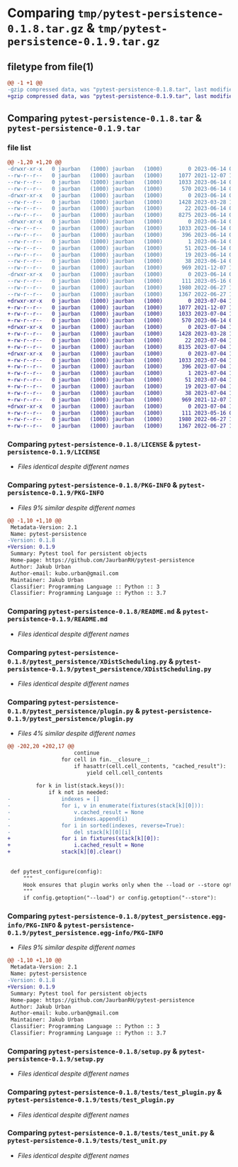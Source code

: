 # Comparing `tmp/pytest-persistence-0.1.8.tar.gz` & `tmp/pytest-persistence-0.1.9.tar.gz`

## filetype from file(1)

```diff
@@ -1 +1 @@
-gzip compressed data, was "pytest-persistence-0.1.8.tar", last modified: Wed Jun 14 08:30:22 2023, max compression
+gzip compressed data, was "pytest-persistence-0.1.9.tar", last modified: Tue Jul  4 10:03:53 2023, max compression
```

## Comparing `pytest-persistence-0.1.8.tar` & `pytest-persistence-0.1.9.tar`

### file list

```diff
@@ -1,20 +1,20 @@
-drwxr-xr-x   0 jaurban   (1000) jaurban   (1000)        0 2023-06-14 08:30:22.607442 pytest-persistence-0.1.8/
--rw-r--r--   0 jaurban   (1000) jaurban   (1000)     1077 2021-12-07 17:34:12.000000 pytest-persistence-0.1.8/LICENSE
--rw-r--r--   0 jaurban   (1000) jaurban   (1000)     1033 2023-06-14 08:30:22.606442 pytest-persistence-0.1.8/PKG-INFO
--rw-r--r--   0 jaurban   (1000) jaurban   (1000)      570 2023-06-14 08:29:26.000000 pytest-persistence-0.1.8/README.md
-drwxr-xr-x   0 jaurban   (1000) jaurban   (1000)        0 2023-06-14 08:30:22.605442 pytest-persistence-0.1.8/pytest_persistence/
--rw-r--r--   0 jaurban   (1000) jaurban   (1000)     1428 2023-03-28 16:41:44.000000 pytest-persistence-0.1.8/pytest_persistence/XDistScheduling.py
--rw-r--r--   0 jaurban   (1000) jaurban   (1000)       22 2023-06-14 08:29:52.000000 pytest-persistence-0.1.8/pytest_persistence/__init__.py
--rw-r--r--   0 jaurban   (1000) jaurban   (1000)     8275 2023-06-14 08:29:26.000000 pytest-persistence-0.1.8/pytest_persistence/plugin.py
-drwxr-xr-x   0 jaurban   (1000) jaurban   (1000)        0 2023-06-14 08:30:22.606442 pytest-persistence-0.1.8/pytest_persistence.egg-info/
--rw-r--r--   0 jaurban   (1000) jaurban   (1000)     1033 2023-06-14 08:30:22.000000 pytest-persistence-0.1.8/pytest_persistence.egg-info/PKG-INFO
--rw-r--r--   0 jaurban   (1000) jaurban   (1000)      396 2023-06-14 08:30:22.000000 pytest-persistence-0.1.8/pytest_persistence.egg-info/SOURCES.txt
--rw-r--r--   0 jaurban   (1000) jaurban   (1000)        1 2023-06-14 08:30:22.000000 pytest-persistence-0.1.8/pytest_persistence.egg-info/dependency_links.txt
--rw-r--r--   0 jaurban   (1000) jaurban   (1000)       51 2023-06-14 08:30:22.000000 pytest-persistence-0.1.8/pytest_persistence.egg-info/entry_points.txt
--rw-r--r--   0 jaurban   (1000) jaurban   (1000)       19 2023-06-14 08:30:22.000000 pytest-persistence-0.1.8/pytest_persistence.egg-info/top_level.txt
--rw-r--r--   0 jaurban   (1000) jaurban   (1000)       38 2023-06-14 08:30:22.607442 pytest-persistence-0.1.8/setup.cfg
--rw-r--r--   0 jaurban   (1000) jaurban   (1000)      969 2021-12-07 17:34:12.000000 pytest-persistence-0.1.8/setup.py
-drwxr-xr-x   0 jaurban   (1000) jaurban   (1000)        0 2023-06-14 08:30:22.606442 pytest-persistence-0.1.8/tests/
--rw-r--r--   0 jaurban   (1000) jaurban   (1000)      111 2023-05-16 08:13:42.000000 pytest-persistence-0.1.8/tests/test_mock.py
--rw-r--r--   0 jaurban   (1000) jaurban   (1000)     1980 2022-06-27 12:07:26.000000 pytest-persistence-0.1.8/tests/test_plugin.py
--rw-r--r--   0 jaurban   (1000) jaurban   (1000)     1367 2022-06-27 12:28:20.000000 pytest-persistence-0.1.8/tests/test_unit.py
+drwxr-xr-x   0 jaurban   (1000) jaurban   (1000)        0 2023-07-04 10:03:53.720554 pytest-persistence-0.1.9/
+-rw-r--r--   0 jaurban   (1000) jaurban   (1000)     1077 2021-12-07 17:34:12.000000 pytest-persistence-0.1.9/LICENSE
+-rw-r--r--   0 jaurban   (1000) jaurban   (1000)     1033 2023-07-04 10:03:53.720554 pytest-persistence-0.1.9/PKG-INFO
+-rw-r--r--   0 jaurban   (1000) jaurban   (1000)      570 2023-06-14 08:29:26.000000 pytest-persistence-0.1.9/README.md
+drwxr-xr-x   0 jaurban   (1000) jaurban   (1000)        0 2023-07-04 10:03:53.719554 pytest-persistence-0.1.9/pytest_persistence/
+-rw-r--r--   0 jaurban   (1000) jaurban   (1000)     1428 2023-03-28 16:41:44.000000 pytest-persistence-0.1.9/pytest_persistence/XDistScheduling.py
+-rw-r--r--   0 jaurban   (1000) jaurban   (1000)       22 2023-07-04 10:02:44.000000 pytest-persistence-0.1.9/pytest_persistence/__init__.py
+-rw-r--r--   0 jaurban   (1000) jaurban   (1000)     8135 2023-07-04 10:02:39.000000 pytest-persistence-0.1.9/pytest_persistence/plugin.py
+drwxr-xr-x   0 jaurban   (1000) jaurban   (1000)        0 2023-07-04 10:03:53.719554 pytest-persistence-0.1.9/pytest_persistence.egg-info/
+-rw-r--r--   0 jaurban   (1000) jaurban   (1000)     1033 2023-07-04 10:03:53.000000 pytest-persistence-0.1.9/pytest_persistence.egg-info/PKG-INFO
+-rw-r--r--   0 jaurban   (1000) jaurban   (1000)      396 2023-07-04 10:03:53.000000 pytest-persistence-0.1.9/pytest_persistence.egg-info/SOURCES.txt
+-rw-r--r--   0 jaurban   (1000) jaurban   (1000)        1 2023-07-04 10:03:53.000000 pytest-persistence-0.1.9/pytest_persistence.egg-info/dependency_links.txt
+-rw-r--r--   0 jaurban   (1000) jaurban   (1000)       51 2023-07-04 10:03:53.000000 pytest-persistence-0.1.9/pytest_persistence.egg-info/entry_points.txt
+-rw-r--r--   0 jaurban   (1000) jaurban   (1000)       19 2023-07-04 10:03:53.000000 pytest-persistence-0.1.9/pytest_persistence.egg-info/top_level.txt
+-rw-r--r--   0 jaurban   (1000) jaurban   (1000)       38 2023-07-04 10:03:53.720554 pytest-persistence-0.1.9/setup.cfg
+-rw-r--r--   0 jaurban   (1000) jaurban   (1000)      969 2021-12-07 17:34:12.000000 pytest-persistence-0.1.9/setup.py
+drwxr-xr-x   0 jaurban   (1000) jaurban   (1000)        0 2023-07-04 10:03:53.720554 pytest-persistence-0.1.9/tests/
+-rw-r--r--   0 jaurban   (1000) jaurban   (1000)      111 2023-05-16 08:13:42.000000 pytest-persistence-0.1.9/tests/test_mock.py
+-rw-r--r--   0 jaurban   (1000) jaurban   (1000)     1980 2022-06-27 12:07:26.000000 pytest-persistence-0.1.9/tests/test_plugin.py
+-rw-r--r--   0 jaurban   (1000) jaurban   (1000)     1367 2022-06-27 12:28:20.000000 pytest-persistence-0.1.9/tests/test_unit.py
```

### Comparing `pytest-persistence-0.1.8/LICENSE` & `pytest-persistence-0.1.9/LICENSE`

 * *Files identical despite different names*

### Comparing `pytest-persistence-0.1.8/PKG-INFO` & `pytest-persistence-0.1.9/PKG-INFO`

 * *Files 9% similar despite different names*

```diff
@@ -1,10 +1,10 @@
 Metadata-Version: 2.1
 Name: pytest-persistence
-Version: 0.1.8
+Version: 0.1.9
 Summary: Pytest tool for persistent objects
 Home-page: https://github.com/JaurbanRH/pytest-persistence
 Author: Jakub Urban
 Author-email: kubo.urban@gmail.com
 Maintainer: Jakub Urban
 Classifier: Programming Language :: Python :: 3
 Classifier: Programming Language :: Python :: 3.7
```

### Comparing `pytest-persistence-0.1.8/README.md` & `pytest-persistence-0.1.9/README.md`

 * *Files identical despite different names*

### Comparing `pytest-persistence-0.1.8/pytest_persistence/XDistScheduling.py` & `pytest-persistence-0.1.9/pytest_persistence/XDistScheduling.py`

 * *Files identical despite different names*

### Comparing `pytest-persistence-0.1.8/pytest_persistence/plugin.py` & `pytest-persistence-0.1.9/pytest_persistence/plugin.py`

 * *Files 4% similar despite different names*

```diff
@@ -202,20 +202,17 @@
                     continue
                 for cell in fin.__closure__:
                     if hasattr(cell.cell_contents, "cached_result"):
                         yield cell.cell_contents
 
         for k in list(stack.keys()):
             if k not in needed:
-                indexes = []
-                for i, v in enumerate(fixtures(stack[k][0])):
-                    v.cached_result = None
-                    indexes.append(i)
-                for i in sorted(indexes, reverse=True):
-                    del stack[k][0][i]
+                for i in fixtures(stack[k][0]):
+                    i.cached_result = None
+                stack[k][0].clear()
 
 
 def pytest_configure(config):
     """
     Hook ensures that plugin works only when the --load or --store option is present.
     """
     if config.getoption("--load") or config.getoption("--store"):
```

### Comparing `pytest-persistence-0.1.8/pytest_persistence.egg-info/PKG-INFO` & `pytest-persistence-0.1.9/pytest_persistence.egg-info/PKG-INFO`

 * *Files 9% similar despite different names*

```diff
@@ -1,10 +1,10 @@
 Metadata-Version: 2.1
 Name: pytest-persistence
-Version: 0.1.8
+Version: 0.1.9
 Summary: Pytest tool for persistent objects
 Home-page: https://github.com/JaurbanRH/pytest-persistence
 Author: Jakub Urban
 Author-email: kubo.urban@gmail.com
 Maintainer: Jakub Urban
 Classifier: Programming Language :: Python :: 3
 Classifier: Programming Language :: Python :: 3.7
```

### Comparing `pytest-persistence-0.1.8/setup.py` & `pytest-persistence-0.1.9/setup.py`

 * *Files identical despite different names*

### Comparing `pytest-persistence-0.1.8/tests/test_plugin.py` & `pytest-persistence-0.1.9/tests/test_plugin.py`

 * *Files identical despite different names*

### Comparing `pytest-persistence-0.1.8/tests/test_unit.py` & `pytest-persistence-0.1.9/tests/test_unit.py`

 * *Files identical despite different names*

